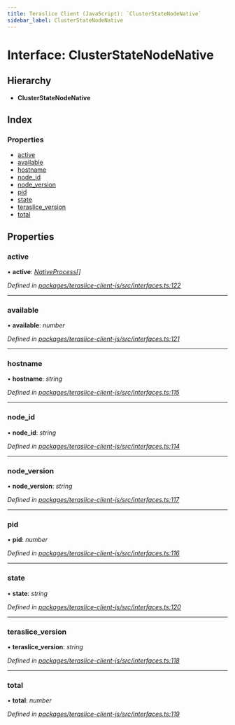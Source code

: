 ```yaml
---
title: Teraslice Client (JavaScript): `ClusterStateNodeNative`
sidebar_label: ClusterStateNodeNative
---
```


# Interface: ClusterStateNodeNative

## Hierarchy

* **ClusterStateNodeNative**

## Index

### Properties

* [active](clusterstatenodenative.md#active)
* [available](clusterstatenodenative.md#available)
* [hostname](clusterstatenodenative.md#hostname)
* [node_id](clusterstatenodenative.md#node_id)
* [node_version](clusterstatenodenative.md#node_version)
* [pid](clusterstatenodenative.md#pid)
* [state](clusterstatenodenative.md#state)
* [teraslice_version](clusterstatenodenative.md#teraslice_version)
* [total](clusterstatenodenative.md#total)

## Properties

###  active

• **active**: *[NativeProcess](nativeprocess.md)[]*

*Defined in [packages/teraslice-client-js/src/interfaces.ts:122](https://github.com/terascope/teraslice/blob/b843209f9/packages/teraslice-client-js/src/interfaces.ts#L122)*

___

###  available

• **available**: *number*

*Defined in [packages/teraslice-client-js/src/interfaces.ts:121](https://github.com/terascope/teraslice/blob/b843209f9/packages/teraslice-client-js/src/interfaces.ts#L121)*

___

###  hostname

• **hostname**: *string*

*Defined in [packages/teraslice-client-js/src/interfaces.ts:115](https://github.com/terascope/teraslice/blob/b843209f9/packages/teraslice-client-js/src/interfaces.ts#L115)*

___

###  node_id

• **node_id**: *string*

*Defined in [packages/teraslice-client-js/src/interfaces.ts:114](https://github.com/terascope/teraslice/blob/b843209f9/packages/teraslice-client-js/src/interfaces.ts#L114)*

___

###  node_version

• **node_version**: *string*

*Defined in [packages/teraslice-client-js/src/interfaces.ts:117](https://github.com/terascope/teraslice/blob/b843209f9/packages/teraslice-client-js/src/interfaces.ts#L117)*

___

###  pid

• **pid**: *number*

*Defined in [packages/teraslice-client-js/src/interfaces.ts:116](https://github.com/terascope/teraslice/blob/b843209f9/packages/teraslice-client-js/src/interfaces.ts#L116)*

___

###  state

• **state**: *string*

*Defined in [packages/teraslice-client-js/src/interfaces.ts:120](https://github.com/terascope/teraslice/blob/b843209f9/packages/teraslice-client-js/src/interfaces.ts#L120)*

___

###  teraslice_version

• **teraslice_version**: *string*

*Defined in [packages/teraslice-client-js/src/interfaces.ts:118](https://github.com/terascope/teraslice/blob/b843209f9/packages/teraslice-client-js/src/interfaces.ts#L118)*

___

###  total

• **total**: *number*

*Defined in [packages/teraslice-client-js/src/interfaces.ts:119](https://github.com/terascope/teraslice/blob/b843209f9/packages/teraslice-client-js/src/interfaces.ts#L119)*
